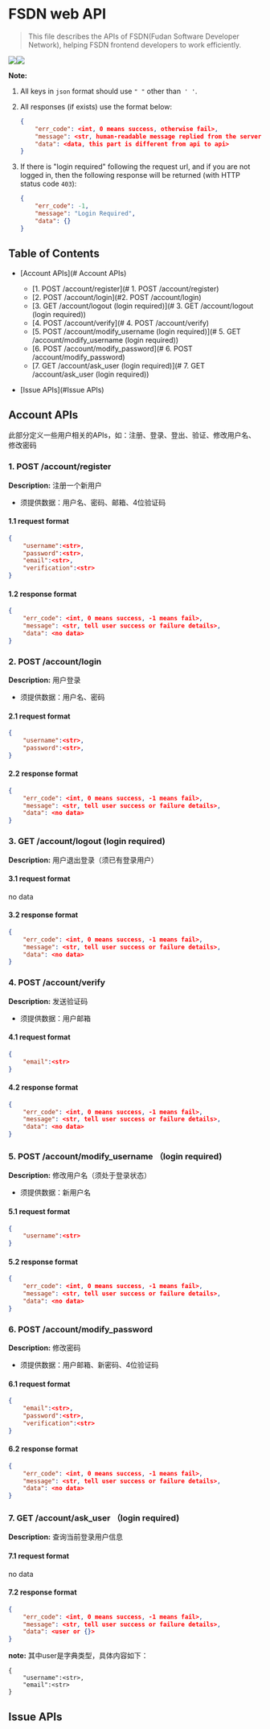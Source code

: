 # FSDN web API

>   This file describes the APIs of FSDN(Fudan Software Developer Network), helping FSDN frontend developers to work efficiently.

![](https://img.shields.io/badge/FSDN-API-brighgreen.svg)![](https://img.shields.io/badge/API-Documentation-green.svg)

**Note:** 

1.  All keys in `json` format should use `" "` other than` ' '`. 

2.  All responses (if exists) use the format below:

    ```json
    {
    	"err_code": <int, 0 means success, otherwise fail>,
    	"message": <str, human-readable message replied from the server>,
    	"data": <data, this part is different from api to api>
    }
    ```

3.  If there is "login required" following the request url, and if you are not logged in, then the following response will be returned (with HTTP status code `403`):

    ```json
    {
    	"err_code": -1,
    	"message": "Login Required",
    	"data": {}
    }
    ```

## Table of Contents
-   [Account APIs](# Account APIs)
    -   [1. POST /account/register](# 1. POST /account/register)
    -   [2. POST /account/login](#2. POST /account/login)
    -   [3. GET /account/logout (login required)](# 3. GET /account/logout (login required))
    -   [4. POST /account/verify](# 4. POST /account/verify)
    -   [5. POST /account/modify_username (login required)](# 5. GET /account/modify_username (login required))
    -   [6. POST /account/modify_password](# 6. POST /account/modify_password)
    -   [7. GET /account/ask_user (login required)](# 7. GET /account/ask_user (login required))

-   [Issue APIs](#Issue APIs)



## Account APIs

此部分定义一些用户相关的APIs，如：注册、登录、登出、验证、修改用户名、修改密码

### 1. POST /account/register

**Description:** 注册一个新用户
* 须提供数据：用户名、密码、邮箱、4位验证码

#### 1.1 request format

```json
{
    "username":<str>,
    "password":<str>,
    "email":<str>,
    "verification":<str>
}
```

#### 1.2 response format

```json
{
	"err_code": <int, 0 means success, -1 means fail>,
	"message": <str, tell user success or failure details>,
	"data": <no data>
}
```

### 2. POST /account/login

**Description:** 用户登录
* 须提供数据：用户名、密码

#### 2.1 request format

```json
{
    "username":<str>,
    "password":<str>,
}
```

#### 2.2 response format

```json
{
	"err_code": <int, 0 means success, -1 means fail>,
	"message": <str, tell user success or failure details>,
	"data": <no data>
}
```

### 3. GET /account/logout (login required)

**Description:** 用户退出登录（须已有登录用户）

#### 3.1 request format

no data

#### 3.2 response format

```json
{
	"err_code": <int, 0 means success, -1 means fail>,
	"message": <str, tell user success or failure details>,
	"data": <no data>
}
```

### 4. POST /account/verify

**Description:** 发送验证码
* 须提供数据：用户邮箱

#### 4.1 request format

```json
{
    "email":<str>
}
```

#### 4.2 response format

```json
{
	"err_code": <int, 0 means success, -1 means fail>,
	"message": <str, tell user success or failure details>,
	"data": <no data>
}
```

### 5. POST /account/modify_username （login required)

**Description:** 修改用户名（须处于登录状态）
* 须提供数据：新用户名

#### 5.1 request format

```json
{
    "username":<str>
}
```

#### 5.2 response format

```json
{
	"err_code": <int, 0 means success, -1 means fail>,
	"message": <str, tell user success or failure details>,
	"data": <no data>
}
```

### 6. POST /account/modify_password

**Description:** 修改密码
* 须提供数据：用户邮箱、新密码、4位验证码

#### 6.1 request format

```json
{
    "email":<str>,
    "password":<str>,
    "verification":<str>
}
```

#### 6.2 response format

```json
{
	"err_code": <int, 0 means success, -1 means fail>,
	"message": <str, tell user success or failure details>,
	"data": <no data>
}
```

### 7. GET /account/ask_user （login required)

**Description:** 查询当前登录用户信息

#### 7.1 request format
no data

#### 7.2 response format

```json
{
	"err_code": <int, 0 means success, -1 means fail>,
	"message": <str, tell user success or failure details>,
	"data": <user or {}>
}
```
**note:** 其中user是字典类型，具体内容如下：

```
{
    "username":<str>,
    "email":<str>
}
```


## Issue APIs

